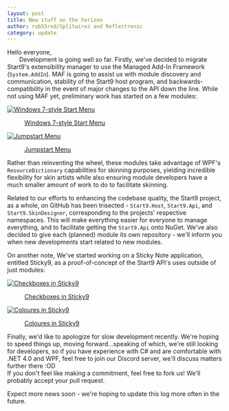 ```yaml
---
layout: post
title: New stuff on the horizon
author: rob55rod/Splitwirez and Reflectronic
category: update
---
```

Hello everyone,  
&emsp;&emsp;Development is going well so far. Firstly, we've decided to migrate Start9's extensibility manager to use the Managed Add-In Framework (<code>System.AddIn</code>). MAF is going to assist us with module discovery and communication, stability of the Start9 host program, and backwards-compatibility in the event of major changes to the API down the line. While not using MAF yet, preliminary work has started on a few modules:  

<div class="gallery">
<a href="https://i.imgur.com/650TMQe.png" data-size="411x536">
  <img src="https://i.imgur.com/gOt2hgf.jpg" alt="Windows 7-style Start Menu" />
  <figure>Windows 7-style Start Menu</figure>
</a>
<a href="https://i.imgur.com/l3PDHb1.gif" data-size="1366x768">
  <img src="https://i.imgur.com/QnK8Ebx.jpg" alt="Jumpstart Menu" />
  <figure>Jumpstart Menu</figure>
</a>
</div>  

Rather than reinventing the wheel, these modules take advantage of WPF's <code>ResourceDictionary</code> capabilities for skinning purposes, yielding incredible flexibility for skin artists while also ensuring module developers have a much smaller amount of work to do to facilitate skinning.  

Related to our efforts to enhancing the codebase quality, the Start9 project, as a whole, on GitHub has been trisected - <code>Start9.Host</code>, <code>Start9.Api</code>, and <code>Start9.SkinDesigner</code>, corresponding to the projects' respective namespaces. This will make everything easier for everyone to manage everything, and to facilitate getting the <code>Start9.Api</code> onto NuGet. We've also decided to give each (planned) module its own repository - we'll inform you when new developments start related to new modules.  

On another note, We've started working on a Sticky Note application, entitled Sticky9, as a proof-of-concept of the Start9 API's uses outside of just modules:  

<div class="gallery">
<a href="https://i.imgur.com/2Kjq4Wb.gif" data-size="608x416">
  <img src="https://i.imgur.com/PcZQ0Nd.jpg" alt="Checkboxes in Sticky9" />
  <figure>Checkboxes in Sticky9</figure>
</a>
<a href="https://i.imgur.com/J1mO8lP.gif" data-size="578x458">
  <img src="https://i.imgur.com/pKRyT7e.jpg" alt="Coloures in Sticky9" />
  <figure>Coloures in Sticky9</figure>
</a>
</div>  

Finally, we'd like to apologize for slow development recently. We're hoping to speed things up, moving forward...speaking of which, we're still looking for developers, so if you have experience with C# and are comfortable with .NET 4.0 and WPF, feel free to join our Discord server, we'll discuss matters further there :OD  
If you don't feel like making a commitment, feel free to fork us! We'll probably accept your pull request.  

Expect more news soon - we're hoping to update this log more often in the future.